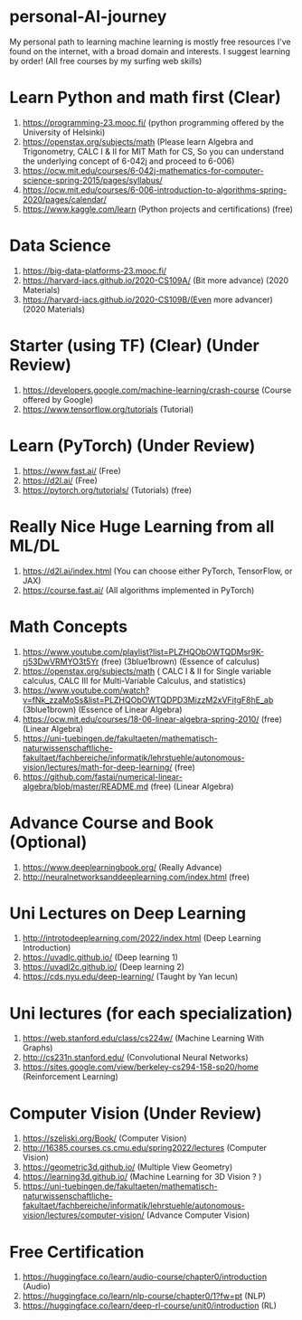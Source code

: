 # personal-AI-journey 
My personal path to learning machine learning is mostly free resources I've found on the internet, with a broad domain and interests. I suggest learning by order! (All free courses by my surfing web skills)

# Learn Python and math first (Clear)
1. https://programming-23.mooc.fi/ (python programming offered by the University of Helsinki) 
2. https://openstax.org/subjects/math (Please learn Algebra and Trigonometry, CALC I & II for MIT Math for CS, So you can understand the underlying concept of 6-042j and proceed to 6-006)
3. https://ocw.mit.edu/courses/6-042j-mathematics-for-computer-science-spring-2015/pages/syllabus/
4. https://ocw.mit.edu/courses/6-006-introduction-to-algorithms-spring-2020/pages/calendar/
5. https://www.kaggle.com/learn (Python projects and certifications) (free)

# Data Science
1. https://big-data-platforms-23.mooc.fi/
2. https://harvard-iacs.github.io/2020-CS109A/ (Bit more advance) (2020 Materials)
3. https://harvard-iacs.github.io/2020-CS109B/(Even more advancer) (2020 Materials)

# Starter (using TF) (Clear) (Under Review)
1. https://developers.google.com/machine-learning/crash-course (Course offered by Google)
2. https://www.tensorflow.org/tutorials (Tutorial)

# Learn (PyTorch) (Under Review)
1. https://www.fast.ai/ (Free)
2. https://d2l.ai/ (Free)
3. https://pytorch.org/tutorials/ (Tutorials) (free)

# Really Nice Huge Learning from all ML/DL 
1. https://d2l.ai/index.html (You can choose either PyTorch, TensorFlow, or JAX)
2. https://course.fast.ai/ (All algorithms implemented in PyTorch)

# Math Concepts
1. https://www.youtube.com/playlist?list=PLZHQObOWTQDMsr9K-rj53DwVRMYO3t5Yr (free) (3blue1brown) (Essence of calculus)
2. https://openstax.org/subjects/math ( CALC I & II for Single variable calculus, CALC III for Multi-Variable Calculus, and statistics)
3. https://www.youtube.com/watch?v=fNk_zzaMoSs&list=PLZHQObOWTQDPD3MizzM2xVFitgF8hE_ab (3blue1brown) (Essence of Linear Algebra)
4. https://ocw.mit.edu/courses/18-06-linear-algebra-spring-2010/ (free) (Linear Algebra)
5. https://uni-tuebingen.de/fakultaeten/mathematisch-naturwissenschaftliche-fakultaet/fachbereiche/informatik/lehrstuehle/autonomous-vision/lectures/math-for-deep-learning/ (free)
6. https://github.com/fastai/numerical-linear-algebra/blob/master/README.md (free) (Linear Algebra)

# Advance Course and Book (Optional)
1. https://www.deeplearningbook.org/ (Really Advance)
2. http://neuralnetworksanddeeplearning.com/index.html (free)

# Uni Lectures on Deep Learning
1. http://introtodeeplearning.com/2022/index.html (Deep Learning Introduction)
2. https://uvadlc.github.io/ (Deep learning 1)
3. https://uvadl2c.github.io/ (Deep learning 2)
4. https://cds.nyu.edu/deep-learning/ (Taught by Yan lecun)

# Uni lectures (for each specialization)
1. https://web.stanford.edu/class/cs224w/ (Machine Learning With Graphs)
2. http://cs231n.stanford.edu/ (Convolutional Neural Networks)
3. https://sites.google.com/view/berkeley-cs294-158-sp20/home (Reinforcement Learning)


# Computer Vision (Under Review)
1. https://szeliski.org/Book/ (Computer Vision)
2. http://16385.courses.cs.cmu.edu/spring2022/lectures (Computer Vision)
3. https://geometric3d.github.io/ (Multiple View Geometry)
4. https://learning3d.github.io/ (Machine Learning for 3D Vision ? )
5. https://uni-tuebingen.de/fakultaeten/mathematisch-naturwissenschaftliche-fakultaet/fachbereiche/informatik/lehrstuehle/autonomous-vision/lectures/computer-vision/ (Advance Computer Vision)

# Free Certification
1. https://huggingface.co/learn/audio-course/chapter0/introduction (Audio)
2. https://huggingface.co/learn/nlp-course/chapter0/1?fw=pt (NLP)
3. https://huggingface.co/learn/deep-rl-course/unit0/introduction (RL)
